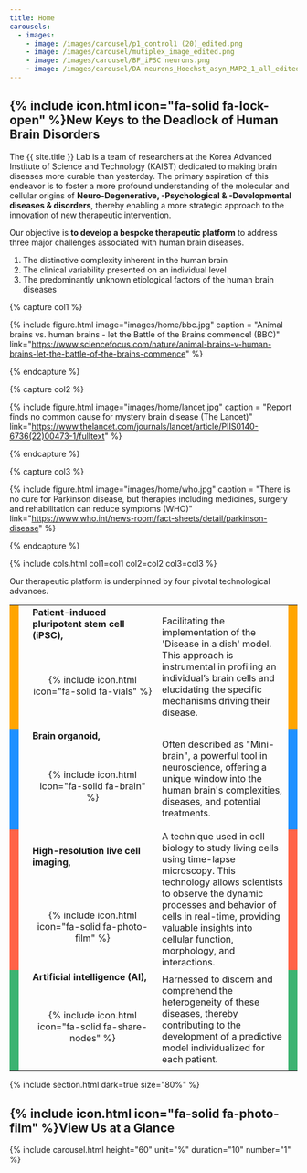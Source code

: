 ```yaml
---
title: Home
carousels:
  - images: 
    - image: /images/carousel/p1_control1 (20)_edited.png
    - image: /images/carousel/mutiplex_image_edited.png
    - image: /images/carousel/BF_iPSC neurons.png
    - image: /images/carousel/DA neurons_Hoechst_asyn_MAP2_1_all_edited.png
---
```


## {% include icon.html icon="fa-solid fa-lock-open" %}New Keys to the Deadlock of Human Brain Disorders

The {{ site.title }} Lab is a team of researchers at the Korea Advanced Institute of Science and Technology (KAIST) dedicated to making brain diseases more curable than yesterday. The primary aspiration of this endeavor is to foster a more profound understanding of the molecular and cellular origins of <strong>Neuro-Degenerative, -Psychological & -Developmental diseases & disorders</strong>, thereby enabling a more strategic approach to the innovation of new therapeutic intervention.
<br>

Our objective is <strong>to develop a bespoke therapeutic platform</strong> to address three major challenges associated with human brain diseases.

<ol>
  <li>The distinctive complexity inherent in the human brain </li>
  
  <li>The clinical variability presented on an individual level </li>
  
  <li>The predominantly unknown etiological factors of the human brain diseases </li>
</ol>

{% capture col1 %}

{% include figure.html image="images/home/bbc.jpg" caption = "Animal brains vs. human brains - let the Battle of the Brains commence! (BBC)" link="https://www.sciencefocus.com/nature/animal-brains-v-human-brains-let-the-battle-of-the-brains-commence" %}

{% endcapture %}

{% capture col2 %}

{% include figure.html image="images/home/lancet.jpg" caption = "Report finds no common cause for mystery brain disease (The Lancet)" link="https://www.thelancet.com/journals/lancet/article/PIIS0140-6736(22)00473-1/fulltext" %}

{% endcapture %}

{% capture col3 %}

{% include figure.html image="images/home/who.jpg" caption = "There is no cure for Parkinson disease, but therapies including medicines, surgery and rehabilitation can reduce symptoms (WHO)" link="https://www.who.int/news-room/fact-sheets/detail/parkinson-disease" %}

{% endcapture %}

{% include cols.html col1=col1 col2=col2 col3=col3 %}

Our therapeutic platform is underpinned by four pivotal technological advances.

<table style="width:100%">
  <tr>
    <td rowspan="2" style="background-color:Orange;"></td>
    <td rowspan="2" style="width:1%" ></td>
    <td style="width:45%"><strong>Patient-induced pluripotent stem cell (iPSC),</strong></td>
    <td rowspan="2">Facilitating the implementation of the 'Disease in a dish' model. This approach is instrumental in profiling an individual’s brain cells and elucidating the specific mechanisms driving their disease.</td>
    <td rowspan="2" style="background-color:Orange;"></td>
  </tr>
  <tr style="height:150px">
    <td align="center">{% include icon.html icon="fa-solid fa-vials" %}</td>
  </tr>
  
  <tr>
    <td rowspan="2" style="background-color:DodgerBlue;"></td>
    <td rowspan="2"></td>
    <td><strong>Brain organoid,</strong></td>
    <td rowspan="2">Often described as "Mini-brain", a powerful tool in neuroscience, offering a unique window into the human brain's complexities, diseases, and potential treatments.</td>
    <td rowspan="2" style="background-color:DodgerBlue;"></td>
  </tr>
  <tr style="height:150px">
    <td align="center">{% include icon.html icon="fa-solid fa-brain" %}</td>
  </tr>
  
  <tr>
    <td rowspan="2" style="background-color:Tomato;"></td>
    <td rowspan="2"></td>
    <td><strong>High-resolution live cell imaging,</strong></td>
    <td rowspan="2">A technique used in cell biology to study living cells using time-lapse microscopy. This technology allows scientists to observe the dynamic processes and behavior of cells in real-time, providing valuable insights into cellular function, morphology, and interactions.</td>
    <td rowspan="2" style="background-color:Tomato;"></td>
  </tr>
  <tr style="height:150px">
    <td align="center">{% include icon.html icon="fa-solid fa-photo-film" %}</td>
  </tr>
  
  <tr>
    <td rowspan="2" style="background-color:MediumSeaGreen;"></td>
    <td rowspan="2" ></td>
    <td><strong>Artificial intelligence (AI),</strong></td>
    <td rowspan="2" >Harnessed to discern and comprehend the heterogeneity of these diseases, thereby contributing to the development of a predictive model individualized for each patient.</td>
    <td rowspan="2" style="background-color:MediumSeaGreen;"></td>
  </tr>
  <tr style="height:150px">
    <td align="center">{% include icon.html icon="fa-solid fa-share-nodes" %}</td>
  </tr>
  
</table>

{% include section.html dark=true size="80%" %}

## {% include icon.html icon="fa-solid fa-photo-film" %}View Us at a Glance

{% include carousel.html height="60" unit="%" duration="10" number="1" %}
